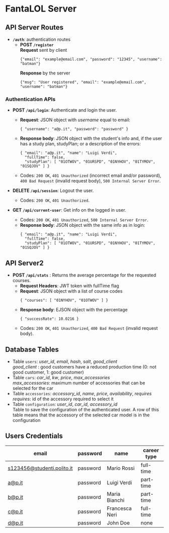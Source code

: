 # FantaLOL Server

## API Server Routes

-   **`/auth`**: authentication routes
    -   **POST `/register`**  
        **Request** sent by client
        ```
        {"email": "example@email.com", "password": "12345", "username": "batman"}
        ```
        **Response** by the server
        ```
        {"msg": "User registered", "email": "example@email.com", "username": "batman"}
        ```

### Authentication APIs

-   **POST `/api/login`**: Authenticate and login the user.

    -   **Request**: JSON object with _username_ equal to email:
        ```
        { "username": "a@p.it", "password": "password" }
        ```
    -   **Response body**: JSON object with the student's info and, if the user has a study plan, studyPlan; or a description of the errors:
        ```
        { "email": "a@p.it", "name": "Luigi Verdi",
          "fullTime": false,
          "studyPlan": [ "01OTWOV", "01URSPD", "01NYHOV", "01TYMOV", "01SQJOV" ] }
        ```
    -   Codes: `200 OK`, `401 Unauthorized` (incorrect email and/or password), `400 Bad Request` (invalid request body), `500 Internal Server Error`.

-   **DELETE `/api/session`**: Logout the user.

    -   Codes: `200 OK`, `401 Unauthorized`.

-   **GET `/api/current-user`**: Get info on the logged in user.
    -   Codes: `200 OK`, `401 Unauthorized`, `500 Internal Server Error`.
    -   **Response body**: JSON object with the same info as in login:
        ```
        { "email": "a@p.it", "name": "Luigi Verdi",
          "fullTime": false,
          "studyPlan": [ "01OTWOV", "01URSPD", "01NYHOV", "01TYMOV", "01SQJOV" ] }
        ```

## API Server2

-   **POST `/api/stats`** : Returns the average percentage for the requested courses.
    -   **Request Headers**: JWT token with fullTime flag
    -   **Request**: JSON object with a list of course codes
        ```
        { "courses": [ "01NYHOV", "01OTWOV" ] }
        ```
    -   **Response body**: EJSON object with the percentage
        ```
        { "successRate": 10.0216 }
        ```
    -   Codes: `200 OK`, `401 Unauthorized`, `400 Bad Request` (invalid request body).

## Database Tables

-   Table `users`: _user_id_, _email_, _hash_, _salt_, _good_client_  
    _good_client_ : good customers have a reduced production time (0: not good customer, 1: good customer)
-   Table `cars`: _car_id_, _kw_, _price_, _max_accessories_  
    _max_accessories_: maximum number of accessories that can be selected for the car
-   Table `accessories`: _accessory_id_, _name_, _price_, _availability_, _requires_  
    _requires_: id of the accessory required to select it
-   Table `configuration`: _user_id_, _car_id_, _accessory_id_  
    Table to save the configuration of the authenticated user. A row of this table means that the accessory of the selected car model is in the configuration

## Users Credentials

| email                      | password | name           | career type |
| -------------------------- | -------- | -------------- | ----------- |
| s123456@studenti.polito.it | password | Mario Rossi    | full-time   |
| a@p.it                     | password | Luigi Verdi    | part-time   |
| b@p.it                     | password | Maria Bianchi  | part-time   |
| c@p.it                     | password | Francesca Neri | full-time   |
| d@p.it                     | password | John Doe       | none        |
